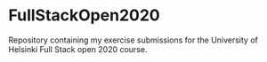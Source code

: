 # FullStackOpen2020
Repository containing my exercise submissions for the University of Helsinki Full Stack open 2020 course.
